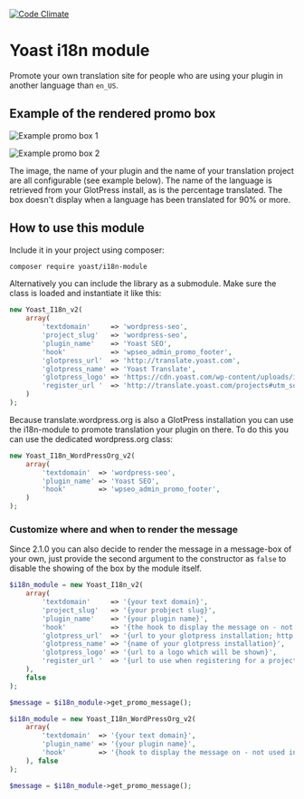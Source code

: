 [![Code Climate](https://codeclimate.com/github/Yoast/i18n-module/badges/gpa.svg)](https://codeclimate.com/github/Yoast/i18n-module)

# Yoast i18n module
Promote your own translation site for people who are using your plugin in another language than `en_US`. 

## Example of the rendered promo box
![Example promo box 1](https://cloud.githubusercontent.com/assets/5147598/17158139/66429a10-5394-11e6-8d6d-5da0e0a5b074.png)

![Example promo box 2](https://cloud.githubusercontent.com/assets/5147598/17158143/6ed2f33c-5394-11e6-825b-a0fc04f2df83.png)

The image, the name of your plugin and the name of your translation project are all configurable (see example below). The name of the language is retrieved from your GlotPress install, as is the percentage translated. The box doesn't display when a language has been translated for 90% or more.

## How to use this module

Include it in your project using composer:
```bash
composer require yoast/i18n-module
```

Alternatively you can include the library as a submodule.
Make sure the class is loaded and instantiate it like this:

```php
new Yoast_I18n_v2(
	array(
		'textdomain'     => 'wordpress-seo',
		'project_slug'   => 'wordpress-seo',
		'plugin_name'    => 'Yoast SEO',
		'hook'           => 'wpseo_admin_promo_footer',
		'glotpress_url'  => 'http://translate.yoast.com',
		'glotpress_name' => 'Yoast Translate',
		'glotpress_logo' => 'https://cdn.yoast.com/wp-content/uploads/i18n-images/Yoast_Translate.svg',
		'register_url '  => 'http://translate.yoast.com/projects#utm_source=plugin&utm_medium=promo-box&utm_campaign=i18n-promo',
	)
);
```

Because translate.wordpress.org is also a GlotPress installation you can use the i18n-module to promote translation your plugin on there. To do this you can use the dedicated wordpress.org class:

```php
new Yoast_I18n_WordPressOrg_v2(
	array(
		'textdomain'  => 'wordpress-seo',
		'plugin_name' => 'Yoast SEO',
		'hook'        => 'wpseo_admin_promo_footer',
	)
);
```

### Customize where and when to render the message

Since 2.1.0 you can also decide to render the message in a message-box of your own, just provide the second argument to the constructor as `false` to disable the showing of the box by the module itself.

```php
$i18n_module = new Yoast_I18n_v2(
	array(
		'textdomain'     => '{your text domain}',
		'project_slug'   => '{your probject slug}',
		'plugin_name'    => '{your plugin name}',
		'hook'           => '{the hook to display the message on - not used in this example}',
		'glotpress_url'  => '{url to your glotpress installation; http://translate.yoast.com}',
		'glotpress_name' => '{name of your glotpress installation}',
		'glotpress_logo' => '{url to a logo which will be shown}',
		'register_url '  => '{url to use when registering for a project}',
	),
	false
);

$message = $i18n_module->get_promo_message();
```

```php
$i18n_module = new Yoast_I18n_WordPressOrg_v2(
	array(
		'textdomain'  => '{your text domain}',
		'plugin_name' => '{your plugin name}',
		'hook'        => '{hook to display the message on - not used in this example}',
	), false
);

$message = $i18n_module->get_promo_message();
```
